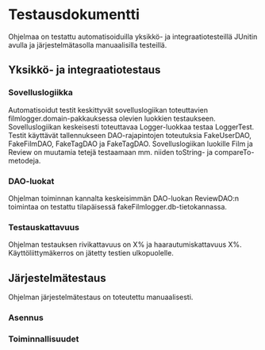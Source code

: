 # Testausdokumentti

Ohjelmaa on testattu automatisoiduilla yksikkö- ja integraatiotesteillä JUnitin avulla ja järjestelmätasolla manuaalisilla testeillä.

## Yksikkö- ja integraatiotestaus

### Sovelluslogiikka
Automatisoidut testit keskittyvät sovelluslogiikan toteuttavien filmlogger.domain-pakkauksessa olevien luokkien testaukseen. Sovelluslogiikan keskeisesti toteuttavaa Logger-luokkaa testaa LoggerTest. Testit käyttävät tallennukseen DAO-rajapintojen toteutuksia FakeUserDAO, FakeFilmDAO, FakeTagDAO ja FakeTagDAO. Sovelluslogiikan luokille Film ja Review on muutamia tetejä testaamaan mm. niiden toString- ja compareTo-metodeja.

### DAO-luokat
Ohjelman toiminnan kannalta keskeisimmän DAO-luokan ReviewDAO:n toimintaa on testattu tilapäisessä fakeFilmlogger.db-tietokannassa.

### Testauskattavuus
Ohjelman testauksen rivikattavuus on X% ja haarautumiskattavuus X%. Käyttöliittymäkerros on jätetty testien ulkopuolelle.

## Järjestelmätestaus

Ohjelman järjestelmätestaus on toteutettu manuaalisesti.

### Asennus

### Toiminnallisuudet
